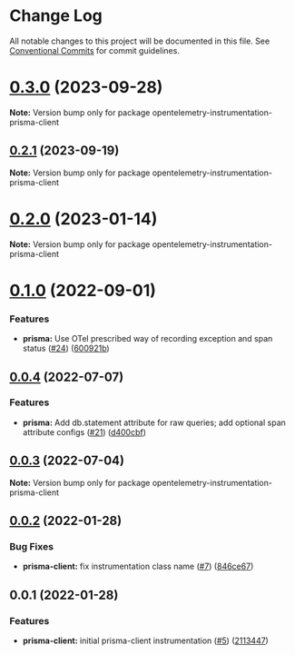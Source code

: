 # Change Log

All notable changes to this project will be documented in this file.
See [Conventional Commits](https://conventionalcommits.org) for commit guidelines.

# [0.3.0](https://github.com/justindsmith/opentelemetry-instrumentations-js/compare/opentelemetry-instrumentation-prisma-client@0.2.1...opentelemetry-instrumentation-prisma-client@0.3.0) (2023-09-28)

**Note:** Version bump only for package opentelemetry-instrumentation-prisma-client





## [0.2.1](https://github.com/justindsmith/opentelemetry-instrumentations-js/compare/opentelemetry-instrumentation-prisma-client@0.2.0...opentelemetry-instrumentation-prisma-client@0.2.1) (2023-09-19)

**Note:** Version bump only for package opentelemetry-instrumentation-prisma-client





# [0.2.0](https://github.com/justindsmith/opentelemetry-instrumentations-js/compare/opentelemetry-instrumentation-prisma-client@0.1.0...opentelemetry-instrumentation-prisma-client@0.2.0) (2023-01-14)

**Note:** Version bump only for package opentelemetry-instrumentation-prisma-client





# [0.1.0](https://github.com/justindsmith/opentelemetry-instrumentations-js/compare/opentelemetry-instrumentation-prisma-client@0.0.4...opentelemetry-instrumentation-prisma-client@0.1.0) (2022-09-01)


### Features

* **prisma:** Use OTel prescribed way of recording exception and span status ([#24](https://github.com/justindsmith/opentelemetry-instrumentations-js/issues/24)) ([600921b](https://github.com/justindsmith/opentelemetry-instrumentations-js/commit/600921b220c9495f66b4de717f378596f368d085))





## [0.0.4](https://github.com/justindsmith/opentelemetry-instrumentations-js/compare/opentelemetry-instrumentation-prisma-client@0.0.3...opentelemetry-instrumentation-prisma-client@0.0.4) (2022-07-07)


### Features

* **prisma:** Add db.statement attribute for raw queries; add optional span attribute configs ([#21](https://github.com/justindsmith/opentelemetry-instrumentations-js/issues/21)) ([d400cbf](https://github.com/justindsmith/opentelemetry-instrumentations-js/commit/d400cbf3691ee34ec45c1d078af68ae0da4e11a3))





## [0.0.3](https://github.com/justindsmith/opentelemetry-instrumentations-js/compare/opentelemetry-instrumentation-prisma-client@0.0.2...opentelemetry-instrumentation-prisma-client@0.0.3) (2022-07-04)

**Note:** Version bump only for package opentelemetry-instrumentation-prisma-client





## [0.0.2](https://github.com/justindsmith/opentelemetry-instrumentations-js/compare/opentelemetry-instrumentation-prisma-client@0.0.1...opentelemetry-instrumentation-prisma-client@0.0.2) (2022-01-28)


### Bug Fixes

* **prisma-client:** fix instrumentation class name ([#7](https://github.com/justindsmith/opentelemetry-instrumentations-js/issues/7)) ([846ce67](https://github.com/justindsmith/opentelemetry-instrumentations-js/commit/846ce675b807a71e734c19336724c3a356b84a4a))





## 0.0.1 (2022-01-28)


### Features

* **prisma-client:** initial prisma-client instrumentation ([#5](https://github.com/justindsmith/opentelemetry-instrumentations-js/issues/5)) ([2113447](https://github.com/justindsmith/opentelemetry-instrumentations-js/commit/211344725bb310a4850228cb6133f419b7131ac6))
